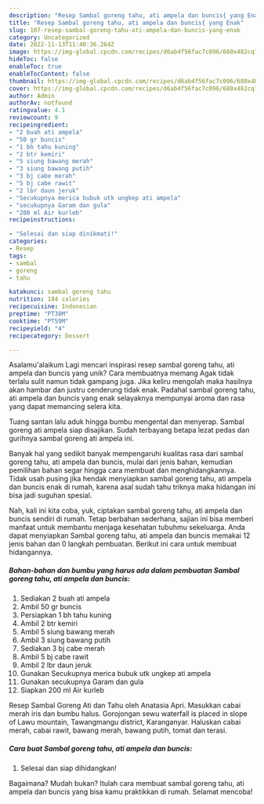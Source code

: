 ```yaml
---
description: "Resep Sambal goreng tahu, ati ampela dan buncis{ yang Enak"
title: "Resep Sambal goreng tahu, ati ampela dan buncis{ yang Enak"
slug: 107-resep-sambal-goreng-tahu-ati-ampela-dan-buncis-yang-enak
category: Uncategorized
date: 2022-11-13T11:40:36.264Z
image: https://img-global.cpcdn.com/recipes/d6ab4f56fac7c096/680x482cq70/sambal-goreng-tahu-ati-ampela-dan-buncis-foto-resep-utama.jpg
hideToc: false
enableToc: true
enableTocContent: false
thumbnail: https://img-global.cpcdn.com/recipes/d6ab4f56fac7c096/680x482cq70/sambal-goreng-tahu-ati-ampela-dan-buncis-foto-resep-utama.jpg
cover: https://img-global.cpcdn.com/recipes/d6ab4f56fac7c096/680x482cq70/sambal-goreng-tahu-ati-ampela-dan-buncis-foto-resep-utama.jpg
author: Admin
authorAv: notfound
ratingvalue: 4.1
reviewcount: 9
recipeingredient:
- "2 buah ati ampela"
- "50 gr buncis"
- "1 bh tahu kuning"
- "2 btr kemiri"
- "5 siung bawang merah"
- "3 siung bawang putih"
- "3 bj cabe merah"
- "5 bj cabe rawit"
- "2 lbr daun jeruk"
- "Secukupnya merica bubuk utk ungkep ati ampela"
- "secukupnya Garam dan gula"
- "200 ml Air kurleb"
recipeinstructions:

- "Selesai dan siap dinikmati!"
categories:
- Resep
tags:
- sambal
- goreng
- tahu

katakunci: sambal goreng tahu 
nutrition: 184 calories
recipecuisine: Indonesian
preptime: "PT38M"
cooktime: "PT59M"
recipeyield: "4"
recipecategory: Dessert

---
```



Asalamu'alaikum Lagi mencari inspirasi resep sambal goreng tahu, ati ampela dan buncis yang unik? Cara membuatnya memang Agak tidak terlalu sulit namun tidak gampang juga. Jika keliru mengolah maka hasilnya akan hambar dan justru cenderung tidak enak. Padahal sambal goreng tahu, ati ampela dan buncis yang enak selayaknya mempunyai aroma dan rasa yang dapat memancing selera kita.


Tuang santan lalu aduk hingga bumbu mengental dan menyerap. Sambal goreng ati ampela siap disajikan. Sudah terbayang betapa lezat pedas dan gurihnya sambal goreng ati ampela ini.

Banyak hal yang sedikit banyak mempengaruhi kualitas rasa dari sambal goreng tahu, ati ampela dan buncis, mulai dari jenis bahan, kemudian pemilihan bahan segar hingga cara membuat dan menghidangkannya. Tidak usah pusing jika hendak menyiapkan sambal goreng tahu, ati ampela dan buncis enak di rumah, karena asal sudah tahu triknya maka hidangan ini bisa jadi suguhan spesial.


Nah, kali ini kita coba, yuk, ciptakan sambal goreng tahu, ati ampela dan buncis sendiri di rumah. Tetap berbahan sederhana, sajian ini bisa memberi manfaat untuk membantu menjaga kesehatan tubuhmu sekeluarga. Anda dapat menyiapkan Sambal goreng tahu, ati ampela dan buncis memakai 12 jenis bahan dan 0 langkah pembuatan. Berikut ini cara untuk membuat hidangannya.

<!--inarticleads1-->

##### Bahan-bahan dan bumbu yang harus ada dalam pembuatan Sambal goreng tahu, ati ampela dan buncis:

1. Sediakan 2 buah ati ampela
1. Ambil 50 gr buncis
1. Persiapkan 1 bh tahu kuning
1. Ambil 2 btr kemiri
1. Ambil 5 siung bawang merah
1. Ambil 3 siung bawang putih
1. Sediakan 3 bj cabe merah
1. Ambil 5 bj cabe rawit
1. Ambil 2 lbr daun jeruk
1. Gunakan Secukupnya merica bubuk utk ungkep ati ampela
1. Gunakan secukupnya Garam dan gula
1. Siapkan 200 ml Air kurleb


Resep Sambal Goreng Ati dan Tahu oleh Anatasia Apri. Masukkan cabai merah iris dan bumbu halus. Gorojongan sewu waterfall is placed in slope of Lawu mountain, Tawangmangu district, Karanganyar. Haluskan cabai merah, cabai rawit, bawang merah, bawang putih, tomat dan terasi. 

<!--inarticleads2-->

##### Cara buat Sambal goreng tahu, ati ampela dan buncis:


1. Selesai dan siap dihidangkan!



Bagaimana? Mudah bukan? Itulah cara membuat sambal goreng tahu, ati ampela dan buncis yang bisa kamu praktikkan di rumah. Selamat mencoba!

